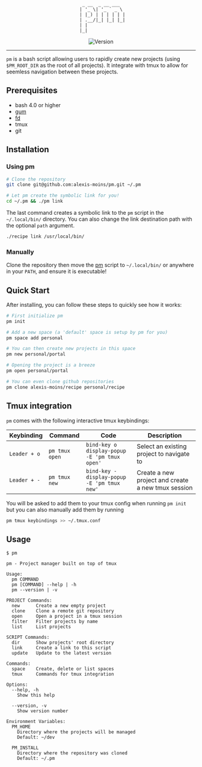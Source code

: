 <div align='center'>

```
                  
                  
  _ __  _ __ ___  
 | '_ \| '_ ` _ \ 
 | |_) | | | | | |
 | .__/|_| |_| |_|
 | |              
 |_|              
```

![Version](https://img.shields.io/badge/version-1.0.0-blue.svg)

</div>

---

`pm` is a bash script allowing users to rapidly create new projects (using `$PM_ROOT_DIR` as the root of all projects). It integrate with tmux to allow for seemless navigation between these projects.

## Prerequisites

- bash 4.0 or higher
- [gum](https://github.com/charmbracelet/gum)
- [fd](https://github.com/sharkdp/fd)
- tmux
- git


## Installation

### Using pm

```bash
# Clone the repository
git clone git@github.com:alexis-moins/pm.git ~/.pm

# Let pm create the symbolic link for you!
cd ~/.pm && ./pm link
```

The last command creates a symbolic link to the `pm` script in the `~/.local/bin/` directory. You can also change the link destination path with the optional `path` argument.
```bash
./recipe link /usr/local/bin/
```

### Manually

Clone the repository then move the [pm](pm) script to `~/.local/bin/` or anywhere in your `PATH`, and ensure it is executable!

## Quick Start

After installing, you can follow these steps to quickly see how it works:

```bash
# First initialize pm
pm init

# Add a new space (a 'default' space is setup by pm for you)
pm space add personal

# You can then create new projects in this space
pm new personal/portal

# Opening the project is a breeze
pm open personal/portal

# You can even clone github repositories
pm clone alexis-moins/recipe personal/recipe
```

## Tmux integration

`pm` comes with the following interactive tmux keybindings:

| Keybinding   | Command        | Code                                         | Description                                        |
| ------------ | -------------- | -------------------------------------------- | -------------------------------------------------- |
| `Leader + o` | `pm tmux open` | `bind-key o display-popup -E 'pm tmux open'` | Select an existing project to navigate to          |
| `Leader + -` | `pm tmux new`  | `bind-key - display-popup -E 'pm tmux new'`  | Create a new project and create a new tmux session |

You will be asked to add them to your tmux config when running `pm init` but you can also manually add them by running
```bash
pm tmux keybindings >> ~/.tmux.conf
```

## Usage

```
$ pm

pm - Project manager built on top of tmux

Usage:
  pm COMMAND
  pm [COMMAND] --help | -h
  pm --version | -v

PROJECT Commands:
  new      Create a new empty project
  clone    Clone a remote git repository
  open     Open a project in a tmux session
  filter   Filter projects by name
  list     List projects

SCRIPT Commands:
  dir      Show projects' root directory
  link     Create a link to this script
  update   Update to the latest version

Commands:
  space    Create, delete or list spaces
  tmux     Commands for tmux integration

Options:
  --help, -h
    Show this help

  --version, -v
    Show version number

Environment Variables:
  PM_HOME
    Directory where the projects will be managed
    Default: ~/dev

  PM_INSTALL
    Directory where the repository was cloned
    Default: ~/.pm
```

